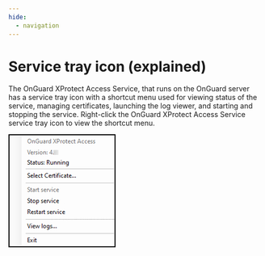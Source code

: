 ```yaml
---
hide:
  - navigation
---
```

# Service tray icon (explained)

The OnGuard XProtect Access Service, that runs on the OnGuard server has a service tray icon with a shortcut menu used for viewing status of the service, managing certificates, launching the log viewer, and starting and stopping the service. Right-click the OnGuard XProtect Access Service service tray icon to view the shortcut menu.

![Shortcut](img/CXAL.tray.menu.png)

